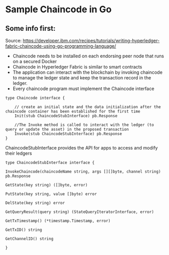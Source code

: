 # Sample Chaincode in Go

## Some info first:
Source: https://developer.ibm.com/recipes/tutorials/writing-hyperledger-fabric-chaincode-using-go-programming-language/

- Chaincode needs to be installed on each endorsing peer node that runs on a secured Docker
- Chaincode in Hyperledger Fabric is similar to smart contracts
- The application can interact with the blockchain by invoking chaincode to manage the ledger state and keep the transaction record in the ledger.
- Every chaincode program must implement the Chaincode interface

```golang
type Chaincode interface {

    // create an initial state and the data initialization after the chaincode container has been established for the first time
    Init(stub ChaincodeStubInterface) pb.Response 

    //The Invoke method is called to interact with the ledger (to query or update the asset) in the proposed transaction
    Invoke(stub ChaincodeStubInterface) pb.Response
}
```

ChaincodeStubInterface provides the API for apps to access and modify their ledgers

```golang
type ChaincodeStubInterface interface {

InvokeChaincode(chaincodeName string, args [][]byte, channel string) pb.Response

GetState(key string) ([]byte, error)

PutState(key string, value []byte) error

DelState(key string) error

GetQueryResult(query string) (StateQueryIteratorInterface, error)

GetTxTimestamp() (*timestamp.Timestamp, error)

GetTxID() string

GetChannelID() string

}
```

